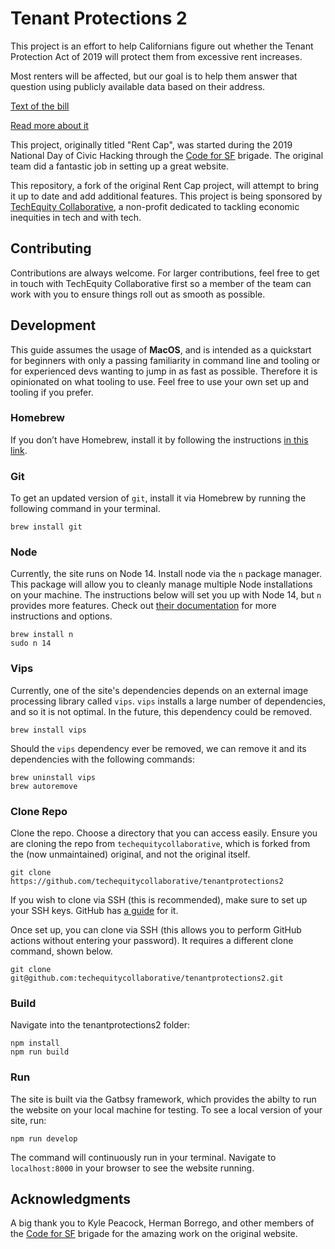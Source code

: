 # Tenant Protections 2

This project is an effort to help Californians figure out whether the Tenant Protection Act of 2019 will protect them from excessive rent increases.

Most renters will be affected, but our goal is to help them answer that question using publicly available data based on their address.

[Text of the bill](https://leginfo.legislature.ca.gov/faces/billNavClient.xhtml?bill_id=201920200AB1482)

[Read more about it](https://www.latimes.com/california/story/2019-08-30/california-rent-increases-cap-newsom-housing-crisis)

This project, originally titled "Rent Cap", was started during the 2019 National Day of Civic Hacking through the [Code for SF](https://codeforsanfrancisco.org/) brigade. The original team did a fantastic job in setting up a great website.

This repository, a fork of the original Rent Cap project, will attempt to bring it up to date and add additional features. This project is being sponsored by [TechEquity Collaborative](https://techequitycollaborative.org/), a non-profit dedicated to tackling economic inequities in tech and with tech.

## Contributing

Contributions are always welcome. For larger contributions, feel free to get in touch with TechEquity Collaborative first so a member of the team can work with you to ensure things roll out as smooth as possible.

## Development

This guide assumes the usage of **MacOS**, and is intended as a quickstart for beginners with only a passing familiarity in command line and tooling or for experienced devs wanting to jump in as fast as possible. Therefore it is opinionated on what tooling to use. Feel free to use your own set up and tooling if you prefer.

### Homebrew

If you don’t have Homebrew, install it by following the instructions [in this link](https://brew.sh/).

### Git

To get an updated version of `git`, install it via Homebrew by running the following command in your terminal.

    brew install git

### Node

Currently, the site runs on Node 14. Install node via the `n` package manager. This package will allow you to cleanly manage multiple Node installations on your machine. The instructions below will set you up with Node 14, but `n` provides more features. Check out [their documentation](https://www.npmjs.com/package/n) for more instructions and options.

    brew install n
    sudo n 14

### Vips

Currently, one of the site's dependencies depends on an external image processing library called `vips`. `vips` installs a large number of dependencies, and so it is not optimal. In the future, this dependency could be removed.

    brew install vips

Should the `vips` dependency ever be removed, we can remove it and its dependencies with the following commands:

    brew uninstall vips
    brew autoremove

### Clone Repo

Clone the repo. Choose a directory that you can access easily. Ensure you are cloning the repo from `techequitycollaborative`, which is forked from the (now unmaintained) original, and not the original itself.

    git clone https://github.com/techequitycollaborative/tenantprotections2

If you wish to clone via SSH (this is recommended), make sure to set up your SSH keys. GitHub has [a guide](https://docs.github.com/en/github/authenticating-to-github/connecting-to-github-with-ssh) for it.

Once set up, you can clone via SSH (this allows you to perform GitHub actions without entering your password). It requires a different clone command, shown below.

    git clone git@github.com:techequitycollaborative/tenantprotections2.git

### Build

Navigate into the tenantprotections2 folder:

    npm install
    npm run build

### Run

The site is built via the Gatbsy framework, which provides the abilty to run the website on your local machine for testing. To see a local version of your site, run:

    npm run develop

The command will continuously run in your terminal. Navigate to `localhost:8000` in your browser to see the website running.

## Acknowledgments

A big thank you to Kyle Peacock, Herman Borrego, and other members of the [Code for SF](https://codeforsanfrancisco.org/) brigade for the amazing work on the original website.
